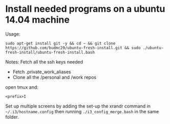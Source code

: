 # Install needed programs on a ubuntu 14.04 machine

Usage:
```
sudo apt-get install git -y && cd ~ && git clone https://github.com/budmc29/ubuntu-fresh-install.git && sudo ./ubuntu-fresh-install/ubuntu-fresh-install.bash
```

Notes:
Fetch all the ssh keys needed
- Fetch .private_work_aliases
- Clone all the /personal and /work repos

open tmux and:
```
<prefix>I
```

Set up multiple screens by adding the set-up the xrandr command in `~/.i3/hostname.config` then running `./i3_config_merge.bash` in the same folder.
